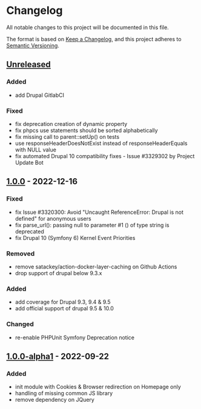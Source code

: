 # Changelog
All notable changes to this project will be documented in this file.

The format is based on [Keep a Changelog](https://keepachangelog.com/en/1.0.0/),
and this project adheres to [Semantic Versioning](https://semver.org/spec/v2.0.0.html).

## [Unreleased]
### Added
- add Drupal GitlabCI

### Fixed
- fix deprecation creation of dynamic property
- fix phpcs use statements should be sorted alphabetically
- fix missing call to parent::setUp() on tests
- use responseHeaderDoesNotExist instead of responseHeaderEquals with NULL value
- fix automated Drupal 10 compatibility fixes - Issue #3329302 by Project Update Bot

## [1.0.0] - 2022-12-16
### Fixed
- fix Issue #3320300: Avoid "Uncaught ReferenceError: Drupal is not defined" for anonymous users
- fix parse_url(): passing null to parameter #1 () of type string is deprecated
- fix Drupal 10 (Symfony 6) Kernel Event Priorities

### Removed
- remove satackey/action-docker-layer-caching on Github Actions
- drop support of drupal below 9.3.x

### Added
- add coverage for Drupal 9.3, 9.4 & 9.5
- add official support of drupal 9.5 & 10.0

### Changed
- re-enable PHPUnit Symfony Deprecation notice

## [1.0.0-alpha1] - 2022-09-22
### Added
- init module with Cookies & Browser redirection on Homepage only
- handling of missing common JS library
- remove dependency on JQuery

[Unreleased]: https://github.com/antistatique/drupal-home-redirect-lang/compare/1.0.0...HEAD
[1.0.0]: https://github.com/antistatique/drupal-home-redirect-lang/compare/1.0.0-alpha1...1.0.0
[1.0.0-alpha1]: https://github.com/antistatique/drupal-home-redirect-lang/releases/tag/1.0.0-alpha1
